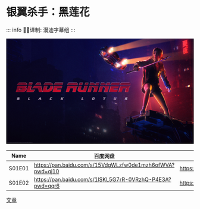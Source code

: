 # 银翼杀手：黑莲花

::: info
✍🏻译制: 漫迪字幕组
:::

![banner.jpg](banner.jpg)

| Name | 百度网盘 | 阿里云盘 | MDpan |
| --- | --- | --- | --- |
| S01E01 | https://pan.baidu.com/s/15VdgWLzfw0de1mzh6ofWVA?pwd=qj10 | https://www.aliyundrive.com/s/8S7RShiBrUH | https://mdpan.tk/%E9%93%B6%E7%BF%BC%E6%9D%80%E6%89%8B%E2%80%9B%EF%BC%9A%E9%BB%91%E8%8E%B2%E8%8A%B1 |
| S01E02 | https://pan.baidu.com/s/1lSKL5G7rR-0VRzhQ-P4E3A?pwd=qqr6 | https://www.aliyundrive.com/s/8S7RShiBrUH | https://mdpan.tk/%E9%93%B6%E7%BF%BC%E6%9D%80%E6%89%8B%E2%80%9B%EF%BC%9A%E9%BB%91%E8%8E%B2%E8%8A%B1 |

[文章](%E6%96%87%E7%AB%A0%20df0757b1b9af4f09be38ee3372832967.csv)